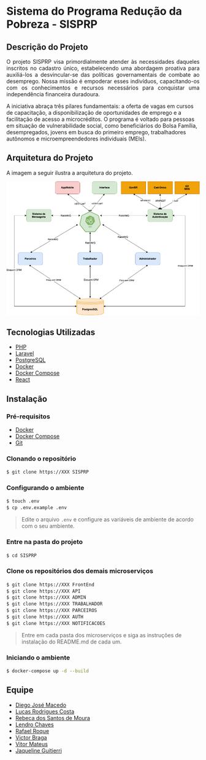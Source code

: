 # Sistema do Programa Redução da Pobreza - SISPRP

## Descrição do Projeto
<p align="justify">O projeto SISPRP visa primordialmente atender às necessidades daqueles inscritos no cadastro único, estabelecendo uma abordagem proativa para auxiliá-los a desvincular-se das políticas governamentais de combate ao desemprego. Nossa missão é empoderar esses indivíduos, capacitando-os com os conhecimentos e recursos necessários para conquistar uma independência financeira duradoura.</p>
<p>
A iniciativa abraça três pilares fundamentais: a oferta de vagas em cursos de capacitação, a disponibilização de oportunidades de emprego e a facilitação de acesso a microcréditos. O programa é voltado para pessoas em situação de vulnerabilidade social, como beneficiários do Bolsa Família, desempregados, jovens em busca do primeiro emprego, trabalhadores autônomos e microempreendedores individuais (MEIs).</p>

## Arquitetura do Projeto

A imagem a seguir ilustra a arquitetura do projeto.

![Arquitetura do Projeto](ArquiteturaProgredir.png)

## Tecnologias Utilizadas
* [PHP](https://www.php.net/)
* [Laravel](https://laravel.com/)
* [PostgreSQL](https://www.postgresql.org/)
* [Docker](https://www.docker.com/)
* [Docker Compose](https://docs.docker.com/compose/)
* [React](https://pt-br.reactjs.org/)

## Instalação
### Pré-requisitos
* [Docker](https://www.docker.com/)
* [Docker Compose](https://docs.docker.com/compose/)
* [Git](https://git-scm.com/)

### Clonando o repositório
```bash
$ git clone https://XXX SISPRP
```

### Configurando o ambiente
```bash
$ touch .env
$ cp .env.example .env
``` 

> Edite o arquivo `.env` e configure as variáveis de ambiente de acordo com o seu ambiente.

### Entre na pasta do projeto
```bash
$ cd SISPRP
```

### Clone os repositórios dos demais microserviços
```bash
$ git clone https://XXX FrontEnd
$ git clone https://XXX API
$ git clone https://XXX ADMIN
$ git clone https://XXX TRABALHADOR
$ git clone https://XXX PARCEIROS
$ git clone https://XXX AUTH
$ git clone https://XXX NOTIFICACOES
```

> Entre em cada pasta dos microserviços e siga as instruções de instalação do README.md de cada um.

### Iniciando o ambiente
```bash
$ docker-compose up -d --build
``` 

## Equipe
* [Diego José Macedo](mailto:diegomacedo@ibict.br)
* [Lucas Rodrigues Costa](mailto:lucasrodrigues@ibict.br)
* [Rebeca dos Santos de Moura](mailto:rebecamoura@ibict.br)
* [Lendro Chaves](mailto:leandrochaves@ibict.br)
* [Rafael Roque](mailto:rafaelroque@ibict.br)
* [Victor Braga](mailto:victorbraga@ibict.br)
* [Vitor Mateus](mailto:vitormateus@ibict.br)
* [Jaqueline Guitierri](mailto:jaquelineguitierri@ibict.br)

